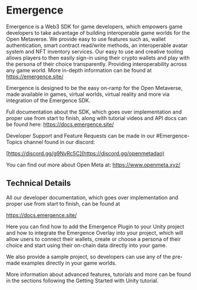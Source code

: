 
# Emergence
Emergence is a Web3 SDK for game developers, which empowers game developers to take advantage of building interoperable game worlds for the Open Metaverse. We provide easy to use features such as, wallet authentication, smart contract read/write methods, an interoperable avatar system and NFT inventory services. Our easy to use and creative tooling allows players to then easily sign-in using their crypto wallets and play with the persona of their choice transparently. Providing interoperability across any game world. More in-depth information can be found at https://emergence.site/

Emergence is designed to be the easy on-ramp for the Open Metaverse, made available in games, virtual worlds, virtual reality and more via integration of the Emergence SDK.

Full documentation about the SDK, which goes over implementation and proper use from start to finish, along with tutorial videos and API docs can be found here: https://docs.emergence.site/

Developer Support and Feature Requests can be made in our #Emergence-Topics channel found in our discord:

[https://discord.gg/g9NvRc5C](https://discord.gg/openmetadao)

You can find out more about Open Meta at: https://www.openmeta.xyz/

## Technical Details

All our developer documentation, which goes over implementation and proper use from start to finish, can be found at

https://docs.emergence.site/

Here you can find how to add the Emergence Plugin to your Unity project and how to integrate the Emergence Overlay into your project, which will allow users to connect their wallets, create or choose a persona of their choice and start using their on-chain data directly into your game.

We also provide a sample project, so developers can use any of the pre-made examples directly in your game worlds.

More information about advanced features, tutorials and more can be found in the sections following the Getting Started with Unity tutorial.
